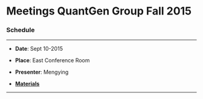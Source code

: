 # Meetings QuantGen Group Fall 2015


### Schedule

---------------------------------
  * **Date**: Sept 10-2015

  * **Place**: East Conference Room

  * **Presenter**: Mengying

  * **[Materials](https://lansing.craigslist.org/)**

---------------------------------

